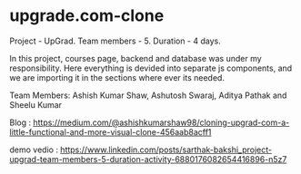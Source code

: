 # upgrade.com-clone
 
Project - UpGrad. Team members - 5. Duration - 4 days.

In this project, courses page, backend and database was under my responsibility. Here everything is devided into separate js components, and we are importing it in the sections where ever its needed.

Team Members: Ashish Kumar Shaw, Ashutosh Swaraj, Aditya Pathak and Sheelu Kumar

Blog : https://medium.com/@ashishkumarshaw98/cloning-upgrad-com-a-little-functional-and-more-visual-clone-456aab8acff1

demo vedio : https://www.linkedin.com/posts/sarthak-bakshi_project-upgrad-team-members-5-duration-activity-6880176082654416896-n5z7
